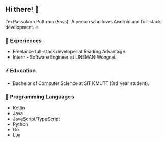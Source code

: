 ## Hi there! 👋
I'm Passakorn Puttama (_Boss_). A person who loves Android and full-stack development. 🔥

### 🌱 Experiences
- Freelance full-stack developer at Reading Advantage. 
- Intern - Software Engineer at LINEMAN Wongnai.

### ⚡ Education
- Bachelor of Computer Science at SIT KMUTT (3rd year student).

### 🔭 Programming Languages
- Kotlin
- Java
- JavaScript/TypeScript
- Python
- Go
- Lua

<!--
[![Tools](https://skillicons.dev/icons?i=kotlin,java,typescript,javascript,python,golang,lua)](https://skillicons.dev)
**boss4848/boss4848** is a ✨ _special_ ✨ repository because its `README.md` (this file) appears on your GitHub profile.

Here are some ideas to get you started:

- 🔭 I’m currently working on ...
- 🌱 I’m currently learning ...
- 👯 I’m looking to collaborate on ...
- 🤔 I’m looking for help with ...
- 💬 Ask me about ...
- 📫 How to reach me: ...
- 😄 Pronouns: ...
- ⚡ Fun fact: ...
-->
